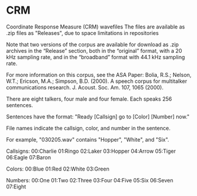 # CRM
Coordinate Response Measure (CRM) wavefiles
The files are available as .zip files as "Releases", due to space limitations in repositories

Note that two versions of the corpus are available for download as .zip archives in the “Release” section, both in the “original” format, with a 20 kHz sampling rate, and in the “broadband” format with 44.1 kHz sampling rate.

For more information on this corpus, see the ASA Paper:
Bolia, R.S.; Nelson, W.T.; Ericson, M.A.; Simpson, B.D. (2000).  A speech corpus for multitalker communications research.  J. Acoust. Soc. Am. 107, 1065 (2000).

There are eight talkers, four male and four female. Each speaks 256 sentences.

Sentences have the format:
  "Ready [Callsign] go to [Color] [Number] now."
  
File names indicate the callsign, color, and number in the sentence.
  
For example, "030205.wav" contains "Hopper", "White", and "Six".

Callsigns: 
  00:Charlie
  01:Ringo
  02:Laker
  03:Hopper
  04:Arrow
  05:Tiger
  06:Eagle
  07:Baron

Colors:
  00:Blue
  01:Red
  02:White
  03:Green

Numbers:
  00:One
  01:Two
  02:Three
  03:Four
  04:Five
  05:Six
  06:Seven
  07:Eight

